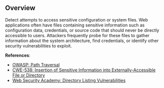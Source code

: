## Overview

Detect attempts to access sensitive configuration or system files. Web applications often have files containing sensitive information such as configuration data, credentials, or source code that should never be directly accessible to users. Attackers frequently probe for these files to gather information about the system architecture, find credentials, or identify other security vulnerabilities to exploit.

**References**:
- [OWASP: Path Traversal](https://owasp.org/www-community/attacks/Path_Traversal)
- [CWE-538: Insertion of Sensitive Information into Externally-Accessible File or Directory](https://cwe.mitre.org/data/definitions/538.html)
- [Web Security Academy: Directory Listing Vulnerabilities](https://portswigger.net/web-security/file-path-traversal/lab-simple) 